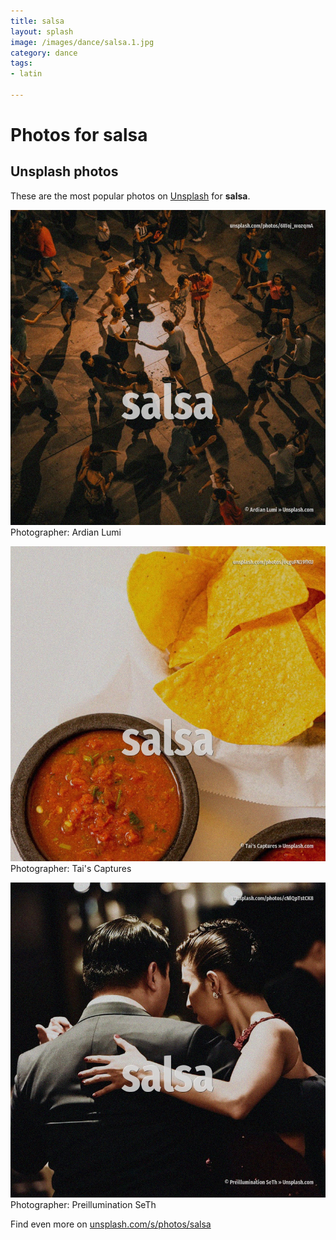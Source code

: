 ```yaml
---
title: salsa
layout: splash
image: /images/dance/salsa.1.jpg
category: dance
tags:
- latin

---
```

# Photos for salsa
 
## Unsplash photos
These are the most popular photos on [Unsplash](https://unsplash.com) for **salsa**.
 
![salsa](/images/dance/salsa.1.jpg)
Photographer:  Ardian Lumi
 
![salsa](/images/dance/salsa.2.jpg)
Photographer:  Tai's Captures
 
![salsa](/images/dance/salsa.3.jpg)
Photographer:  Preillumination SeTh
 
Find even more on [unsplash.com/s/photos/salsa](https://unsplash.com/s/photos/salsa)
 
